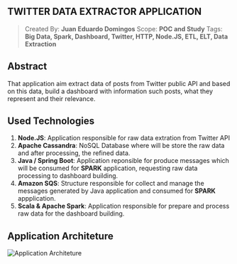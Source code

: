 ## TWITTER DATA EXTRACTOR APPLICATION

> Created By: **Juan Eduardo Domingos**
> Scope: **POC and Study**
> Tags: **Big Data, Spark, Dashboard, Twitter, HTTP, Node.JS, ETL, ELT, Data Extraction**

## Abstract
That application aim extract data of posts from Twitter public API and based on this data, build a dashboard with information such posts, what they represent and their relevance.

## Used Technologies

 1. **Node.JS**: Application responsible for raw data extration from Twitter API
 2. **Apache Cassandra**: NoSQL Database where will be store the raw data and after processing, the refined data.
 3. **Java / Spring Boot**:  Application reponsible for produce messages which will be consumed for **SPARK** application, requesting raw data processing to dashboard building.
 4. **Amazon SQS**:  Structure responsible for collect and manage the messages generated by Java application and consumed for **SPARK** appplication.
 5. **Scala & Apache Spark**: Application responsible for prepare and process raw data for the dashboard building.

## Application Architeture

![Application Architeture](https://raw.githubusercontent.com/jeduardodomingos/big-data-study-case/master/architeture/main-structure.png)
